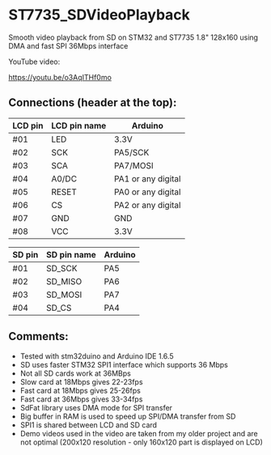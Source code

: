 # ST7735_SDVideoPlayback
Smooth video playback from SD on STM32 and ST7735 1.8" 128x160 using DMA and fast SPI 36Mbps interface

YouTube video:

https://youtu.be/o3AqITHf0mo


## Connections (header at the top):

|LCD pin|LCD pin name|Arduino|
|--|--|--|
 |#01| LED| 3.3V|
 |#02| SCK |PA5/SCK|
 |#03| SCA |PA7/MOSI|
 |#04| A0/DC|PA1 or any digital
 |#05| RESET|PA0 or any digital|
 |#06| CS|PA2 or any digital|
 |#07| GND | GND|
 |#08| VCC | 3.3V|

|SD pin|SD pin name|Arduino|
|--|--|--|
|#01| SD_SCK| PA5|
|#02| SD_MISO |PA6|
|#03| SD_MOSI |PA7|
|#04| SD_CS |PA4|


## Comments:
- Tested with stm32duino and Arduino IDE 1.6.5
- SD uses faster STM32 SPI1 interface which supports 36 Mbps
- Not all SD cards work at 36MBps
- Slow card at 18Mbps gives 22-23fps
- Fast card at 18Mbps gives 25-26fps
- Fast card at 36Mbps gives 33-34fps
- SdFat library uses DMA mode for SPI transfer
- Big buffer in RAM is used to speed up SPI/DMA transfer from SD
- SPI1 is shared between LCD and SD card
- Demo videos used in the video are taken from my older project and are not optimal (200x120 resolution - only 160x120 part is displayed on LCD)
 
